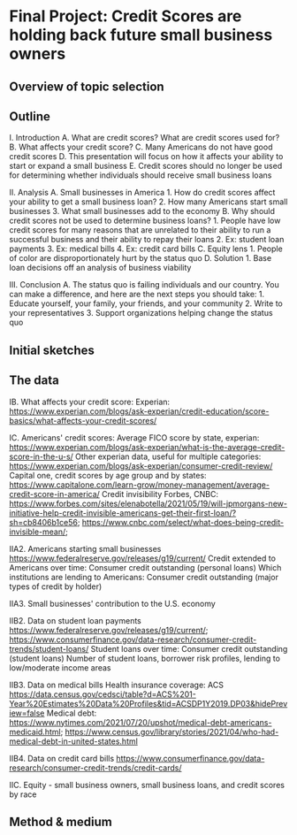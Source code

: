 # **Final Project**: Credit Scores are holding back future small business owners

## Overview of topic selection


## Outline
I. Introduction
  A. What are credit scores? What are credit scores used for?
  B. What affects your credit score?
  C. Many Americans do not have good credit scores
  D. This presentation will focus on how it affects your ability to start or expand a small business
  E. Credit scores should no longer be used for determining whether individuals should receive small business loans

II. Analysis
  A. Small businesses in America 
    1. How do credit scores affect your ability to get a small business loan?
    2. How many Americans start small businesses
    3. What small businesses add to the economy
  B. Why should credit scores not be used to determine business loans?
    1. People have low credit scores for many reasons that are unrelated to their ability to run a successful business and their ability to repay their loans
    2. Ex: student loan payments
    3. Ex: medical bills
    4. Ex: credit card bills
  C. Equity lens
    1. People of color are disproportionately hurt by the status quo
  D. Solution
    1. Base loan decisions off an analysis of business viability

III. Conclusion
  A. The status quo is failing individuals and our country. You can make a difference, and here are the next steps you should take:
    1. Educate yourself, your family, your friends, and your community
    2. Write to your representatives
    3. Support organizations helping change the status quo

## Initial sketches


## The data

IB. What affects your credit score:
      Experian: https://www.experian.com/blogs/ask-experian/credit-education/score-basics/what-affects-your-credit-scores/

IC. Americans' credit scores:
      Average FICO score by state, experian: https://www.experian.com/blogs/ask-experian/what-is-the-average-credit-score-in-the-u-s/
      Other experian data, useful for multiple categories: https://www.experian.com/blogs/ask-experian/consumer-credit-review/
      Capital one, credit scores by age group and by states: https://www.capitalone.com/learn-grow/money-management/average-credit-score-in-america/
      Credit invisibility Forbes, CNBC: https://www.forbes.com/sites/elenabotella/2021/05/19/will-jpmorgans-new-initiative-help-credit-invisible-americans-get-their-first-loan/?sh=cb8406b1ce56; https://www.cnbc.com/select/what-does-being-credit-invisible-mean/; 

IIA2. Americans starting small businesses https://www.federalreserve.gov/releases/g19/current/
      Credit extended to Americans over time: Consumer credit outstanding (personal loans)
      Which institutions are lending to Americans: Consumer credit outstanding (major types of credit by holder)

IIA3. Small businesses' contribution to the U.S. economy

IIB2. Data on student loan payments https://www.federalreserve.gov/releases/g19/current/; https://www.consumerfinance.gov/data-research/consumer-credit-trends/student-loans/
      Student loans over time: Consumer credit outstanding (student loans)
      Number of student loans, borrower risk profiles, lending to low/moderate income areas

IIB3. Data on medical bills
      Health insurance coverage: ACS https://data.census.gov/cedsci/table?d=ACS%201-Year%20Estimates%20Data%20Profiles&tid=ACSDP1Y2019.DP03&hidePreview=false
      Medical debt: https://www.nytimes.com/2021/07/20/upshot/medical-debt-americans-medicaid.html; https://www.census.gov/library/stories/2021/04/who-had-medical-debt-in-united-states.html
      
IIB4. Data on credit card bills
      https://www.consumerfinance.gov/data-research/consumer-credit-trends/credit-cards/

IIC. Equity - small business owners, small business loans, and credit scores by race

## Method & medium


